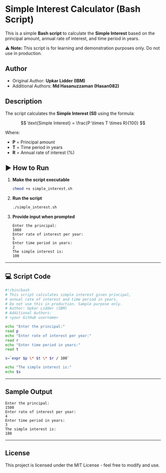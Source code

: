 # Simple Interest Calculator (Bash Script)

This is a simple **Bash script** to calculate the **Simple Interest** based on the principal amount, annual rate of interest, and time period in years.

⚠ **Note:** This script is for learning and demonstration purposes only. Do not use in production.


## **Author**

* Original Author: **Upkar Lidder (IBM)**
* Additional Authors: **Md Hasanuzzaman (Hasan082)**


## **Description**

The script calculates the **Simple Interest (SI)** using the formula:

$$
\text{Simple Interest} = \frac{P \times T \times R}{100}
$$

Where:

* **P** = Principal amount
* **T** = Time period in years
* **R** = Annual rate of interest (%)


## ▶ **How to Run**

1. **Make the script executable**

   ```bash
   chmod +x simple_interest.sh
   ```

2. **Run the script**

   ```bash
   ./simple_interest.sh
   ```

3. **Provide input when prompted**

   ```
   Enter the principal:
   1000
   Enter rate of interest per year:
   5
   Enter time period in years:
   2
   The simple interest is:
   100
   ```

---

## 💻 **Script Code**

```bash
#!/bin/bash
# This script calculates simple interest given principal,
# annual rate of interest and time period in years.
# Do not use this in production. Sample purpose only.
# Author: Upkar Lidder (IBM)
# Additional Authors:
# <your GitHub username>

echo "Enter the principal:"
read p
echo "Enter rate of interest per year:"
read r
echo "Enter time period in years:"
read t

s=`expr $p \* $t \* $r / 100`

echo "The simple interest is:"
echo $s
```

---

## **Sample Output**

```
Enter the principal:
1500
Enter rate of interest per year:
4
Enter time period in years:
3
The simple interest is:
180
```

---

## **License**

This project is licensed under the MIT License - feel free to modify and use.
